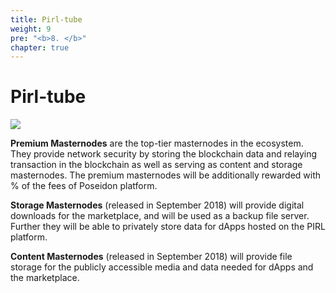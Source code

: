 ```yaml
---
title: Pirl-tube
weight: 9
pre: "<b>8. </b>"
chapter: true
---
```


# Pirl-tube

![](/masternodes/images/masternodes.jpg)

**Premium Masternodes** are the top-tier masternodes in the ecosystem. They provide network security by storing the blockchain data and relaying transaction in the blockchain as well as serving as content and storage masternodes. The premium masternodes will be additionally rewarded with
% of the fees of Poseidon platform.

**Storage Masternodes** (released in September 2018) will provide digital downloads for the marketplace, and will be used as a backup file server. Further they will be able to privately store data for dApps hosted on the PIRL platform.

**Content Masternodes** (released in September 2018) will provide file storage for the publicly accessible media and data needed for dApps and the marketplace.
